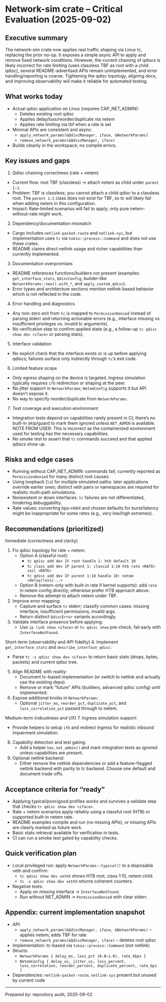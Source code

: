 # Network-sim crate – Critical Evaluation (2025-09-02)

## Executive summary

The network-sim crate now applies real traffic shaping via Linux tc, replacing the prior no-op. It exposes a simple async API to apply and remove fixed network conditions. However, the current chaining of qdiscs is likely incorrect for rate limiting (uses classless TBF as root with a child qdisc), several README-advertised APIs remain unimplemented, and error handling/reporting is coarse. Tightening the qdisc topology, aligning docs, and improving observability will make it reliable for automated testing.

## What works today
- Actual qdisc application on Linux (requires CAP_NET_ADMIN):
  - Deletes existing root qdisc
  - Applies delay/loss/reorder/duplicate via netem
  - Applies rate limiting via tbf when a rate is set
- Minimal APIs are consistent and async:
  - `apply_network_params(&QdiscManager, iface, &NetworkParams)`
  - `remove_network_params(&QdiscManager, iface)`
- Builds cleanly in the workspace; no compile errors.

## Key issues and gaps
1) Qdisc chaining correctness (rate + netem)
- Current flow: root TBF (classless) → attach netem as child under `parent 1:1`.
- Problem: TBF is classless; you cannot attach a child qdisc to a classless root. The `parent 1:1` class does not exist for TBF, so tc will likely fail when adding netem in this configuration.
- Impact: Rate-limited scenarios will fail to apply; only pure netem-without-rate might work.

2) Dependency/documentation mismatch
- Cargo includes `netlink-packet-route` and `netlink-sys`, but implementation uses `tc` via `tokio::process::Command` and does not use these crates.
- README claims direct netlink usage and richer capabilities than currently implemented.

3) Documentation overpromises
- README references functions/builders not present (examples: `get_interface_stats`, `QdiscConfig`, builder-like `NetworkParams::new().with_*`, and `apply_custom_qdisc`).
- Error types and architecture sections mention netlink-based behavior which is not reflected in the code.

4) Error handling and diagnostics
- Any non-zero exit from `tc` is mapped to `PermissionDenied` instead of parsing stderr and returning actionable errors (e.g., interface missing vs. insufficient privileges vs. invalid tc arguments).
- No verification step to confirm applied state (e.g., a follow-up `tc qdisc show dev <iface>` or parsing stats).

5) Interface validation
- No explicit check that the interface exists or is up before applying qdiscs; failures surface only indirectly through `tc`’s exit code.

6) Limited feature scope
- Only egress shaping on the device is targeted. Ingress simulation typically requires `ifb` redirection or shaping at the peer.
- No jitter support in `NetworkParams`; `NetemConfig` supports it but API doesn’t expose it.
- No way to specify reorder/duplicate from `NetworkParams`.

7) Test coverage and execution environment
- Integration tests depend on capabilities rarely present in CI; there’s no built-in skip/guard to mark them ignored unless `NET_ADMIN` is available. NOTE FROM USER: This is incorrect as the containerized environment used for testing has the necessary capabilities.
- No smoke test to assert that `tc` commands succeed and that applied qdiscs show up.

## Risks and edge cases
- Running without CAP_NET_ADMIN: commands fail; currently reported as `PermissionDenied` for many distinct root causes.
- Using loopback (`lo`) for multiple simulated paths: later applications override earlier ones; distinct veth pairs or namespaces are required for realistic multi-path simulations.
- Nonexistent or down interfaces: `tc` failures are not differentiated, hindering debuggability.
- Rate values: converting bps→kbit and chosen defaults for burst/latency might be inappropriate for some rates (e.g., very low/high extremes).

## Recommendations (prioritized)

Immediate (correctness and clarity)
1. Fix qdisc topology for rate + netem:
   - Option A (classful root):
     - `tc qdisc add dev IF root handle 1: htb default 10`
     - `tc class add dev IF parent 1: classid 1:10 htb rate <RATE> ceil <RATE>`
     - `tc qdisc add dev IF parent 1:10 handle 10: netem <delay/loss/...>`
   - Option B (netem-only with built-in rate if kernel supports): add `rate` in netem config directly; otherwise prefer HTB approach above.
   - Remove the attempt to attach netem under TBF.
2. Improve error mapping:
   - Capture and surface `tc` stderr; classify common cases: missing interface, insufficient permissions, invalid args.
   - Return distinct `QdiscError` variants accordingly.
3. Validate interface presence before applying:
   - Use `ip link show <iface>` or `tc qdisc show` pre-check; fail early with `InterfaceNotFound`.

Short-term (observability and API fidelity)
4. Implement `get_interface_stats` and `describe_interface_qdisc`:
   - Parse `tc -s qdisc show dev <iface>` to return basic stats (drops, bytes, packets) and current qdisc tree.
5. Align README with reality:
   - Document tc-based implementation (or switch to netlink and actually use the existing deps).
   - Remove or mark “future” APIs (builders, advanced qdisc config) until implemented.
6. Expose additional knobs in `NetworkParams`:
   - Optional `jitter_ms`, `reorder_pct`, `duplicate_pct`, and `loss_correlation_pct` passed through to netem.

Medium-term (robustness and UX)
7. Ingress simulation support:
   - Provide helpers to setup `ifb` and redirect ingress for realistic inbound impairment simulation.
8. Capability detection and test gating:
   - Add a helper `has_net_admin()` and mark integration tests as ignored unless capabilities are present.
9. Optional netlink backend:
   - Either remove the netlink dependencies or add a feature-flagged netlink backend with parity to tc backend. Choose one default and document trade-offs.

## Acceptance criteria for “ready”
- Applying typical/poor/good profiles works and survives a validate step that checks `tc qdisc show dev <iface>`.
- Rate + netem scenarios apply reliably using a classful root (HTB) or supported built-in netem rate.
- README examples compile and run (no missing APIs), or missing APIs are clearly marked as future work.
- Basic stats retrieval available for verification in tests.
- CI can run a smoke test gated by capability checks.

## Quick verification plan
- Local privileged run: apply `NetworkParams::typical()` to a disposable veth and confirm:
  - `tc qdisc show dev vethX` shows HTB root, class 1:10, netem child.
  - `tc -s qdisc show dev vethX` returns coherent counters.
- Negative tests:
  - Apply on missing interface → `InterfaceNotFound`.
  - Run without NET_ADMIN → `PermissionDenied` with clear stderr.

## Appendix: current implementation snapshot
- API:
  - `apply_network_params(&QdiscManager, iface, &NetworkParams)` – applies netem; adds TBF for rate
  - `remove_network_params(&QdiscManager, iface)` – deletes root qdisc
- Implementation: tc-based via `tokio::process::Command` (not netlink)
- Structs:
  - `NetworkParams { delay_ms, loss_pct (0.0–1.0), rate_kbps }`
  - `NetemConfig { delay_us, jitter_us, loss_percent, loss_correlation, reorder_percent, duplicate_percent, rate_bps }`
- Dependencies: `netlink-packet-route`, `netlink-sys` present but unused by current code

---
Prepared by: repository audit, 2025-09-02
